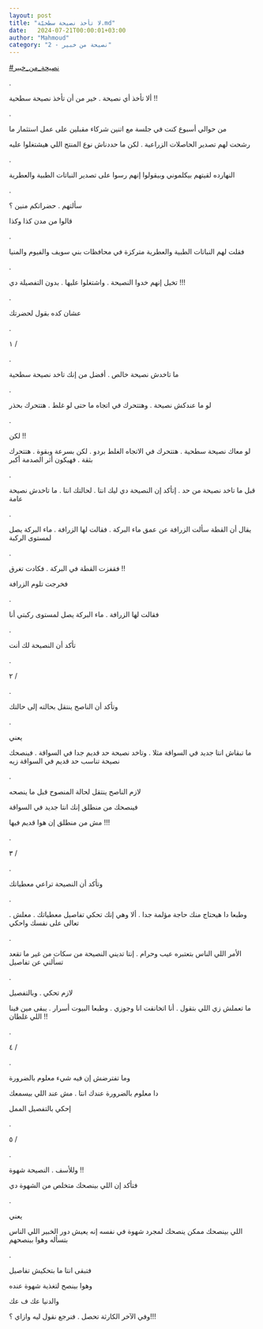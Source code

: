 ```yaml
---
layout: post
title: "لا تأخذ نصيحة سطحيّة.md"
date:   2024-07-21T00:00:01+03:00
author: "Mahmoud"
category: "2 - نصيحة من خبير"
---
```

[<u>\#نصيحة_من_خبير</u>](https://www.facebook.com/hashtag/%D9%86%D8%B5%D9%8A%D8%AD%D8%A9_%D9%85%D9%86_%D8%AE%D8%A8%D9%8A%D8%B1?__eep__=6&__cft__%5b0%5d=AZVtczq6ZDs5U459pQ8w983tQI5Z7BGaw69b39M7VzfTjkyVnvkxqXpoaNC8yfrPWtsIs8cvQu-9EDCik2hAzwlNTsBbbrIeniToWrUZsH4NMmY9JB97d-wyAoIyp1MMZnVyQXx_XlRTm6IiLrMIyhneyXLOw8X3kFnhehX34OxMGe5FU8g1sDyICYlszCcmmy8&__tn__=*NK-R)

.

ألا تأخذ أي نصيحة . خير من أن تأخذ نصيحة سطحية !!

.

من حوالي أسبوع كنت في جلسة مع اتنين شركاء مقبلين على عمل
استثمار ما

رشحت لهم تصدير الحاصلات الزراعية . لكن ما حددناش نوع
المنتج اللي هيشتغلوا عليه

.

النهارده لقيتهم بيكلموني وبيقولوا إنهم رسوا على تصدير
النباتات الطبية والعطرية

.

سألتهم . حضراتكم منين ؟

قالوا من مدن كذا وكذا

.

فقلت لهم النباتات الطبية والعطرية متركزة في محافظات بني
سويف والفيوم والمنيا

.

تخيل إنهم خدوا النصيحة . واشتغلوا عليها . بدون التفصيلة
دي !!!

.

عشان كده بقول لحضرتك

.

١ /

.

ما تاخدش نصيحة خالص . أفضل من إنك تاخد نصيحة
سطحية

.

لو ما عندكش نصيحة . وهتتحرك في اتجاه ما حتى لو غلط .
هتتحرك بحذر

.

لكن !!

لو معاك نصيحة سطحية . هتتحرك في الاتجاه الغلط بردو . لكن
بسرعة وبقوة . هتتحرك بثقة . فهيكون أثر الصدمة أكبر

.

قبل ما تاخد نصيحة من حد . إتأكد إن النصيحة دي ليك انتا .
لحالتك انتا . ما تاخدش نصيحة عامة

.

يقال أن القطة سألت الزرافة عن عمق ماء البركة . فقالت لها
الزرافة . ماء البركة يصل لمستوى الركبة

.

فقفزت القطة في البركة . فكادت تغرق !!

فخرجت تلوم الزرافة

.

فقالت لها الزرافة . ماء البركة يصل لمستوى ركبتي
أنا

.

تأكد أن النصيحة لك أنت

.

٢ /

.

وتأكد أن الناصح ينتقل بحالته إلى حالتك

.

يعني

ما تبقاش انتا جديد في السواقة مثلا . وتاخد نصيحة حد قديم
جدا في السواقة . فينصحك نصيحة تناسب حد قديم في السواقة زيه

.

لازم الناصح ينتقل لحالة المنصوح قبل ما ينصحه

فينصحك من منطلق إنك انتا جديد في السواقة

مش من منطلق إن هوا قديم فيها !!!

.

٣ /

.

وتأكد أن النصيحة تراعي معطياتك

.

وطبعا دا هيحتاج منك حاجة مؤلمة جدا . ألا وهي إنك تحكي
تفاصيل معطياتك . معلش . تعالى على نفسك واحكي

.

الأمر اللي الناس بتعتبره عيب وحرام . إنتا تديني النصيحة
من سكات من غير ما تقعد تسألني عن تفاصيل

.

لازم تحكي . وبالتفصيل

ما تعملش زي اللي بتقول . أنا اتخانقت انا وجوزي . وطبعا
البيوت أسرار . يبقى مين فينا اللي غلطان !!

.

٤ /

.

وما تفترضش إن فيه شيء معلوم بالضرورة

دا معلوم بالضرورة عندك انتا . مش عند اللي بيسمعك

إحكي بالتفصيل الممل

.

٥ /

.

وللأسف . النصيحة شهوة !!

فتأكد إن اللي بينصحك متخلص من الشهوة دي

.

يعني

اللي بينصحك ممكن ينصحك لمجرد شهوة في نفسه إنه يعيش دور
الخبير اللي الناس بتسأله وهوا بينصحهم

.

فتبقى انتا ما بتحكيش تفاصيل

وهوا بينصح لتغذية شهوة عنده

والدنيا عك ف عك

وفي الآخر الكارثة تحصل . فنرجع نقول ليه وازاي
؟!!!
